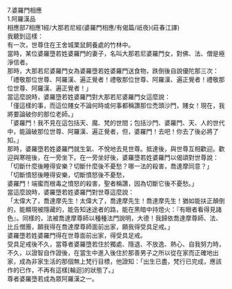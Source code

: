 7.婆羅門相應  
1.阿羅漢品  
相應部7相應1經/大那若尼經(婆羅門相應/有偈篇/祇夜)(莊春江譯)  
我聽到這樣：  
有一次，世尊住在王舍城栗鼠飼養處的竹林中。  
當時，某位婆羅墮若姓婆羅門的妻子，名叫大那若尼婆羅門女，對佛、法、僧是極淨信者。  
那時，大那若尼婆羅門女為婆羅墮若姓婆羅門送食物，跌倒後自說優陀那三次：  
「禮敬那位世尊、阿羅漢、遍正覺者！禮敬那位世尊、阿羅漢、遍正覺者！禮敬那位世尊、阿羅漢、遍正覺者！」  
當這麼說時，婆羅墮若姓婆羅門對大那若尼婆羅門女這麼說：  
「僅這樣的事，而這位賤女不論何時或何事都稱讚那位禿頭沙門，賤女！現在，我將要論破你的那位老師。」  
「婆羅門！我不見在這包括天、魔、梵的世間；包括沙門、婆羅門、天、人的世代中，能論破那位世尊、阿羅漢、遍正覺者，但，婆羅門！去吧！你去了後必將了知。」  
那時，婆羅墮若姓婆羅門就生氣、不悅地去見世尊。抵達後，與世尊互相歡迎。歡迎與寒暄後，在一旁坐下。在一旁坐好後，婆羅墮若姓婆羅門以偈頌對世尊說：  
「切斷什麼後睡得安樂？切斷什麼後不憂愁？哪一法的殺害，喬達摩同意？」  
「切斷憤怒後睡得安樂，切斷憤怒後不憂愁，  
婆羅門！端蜜而根毒之憤怒的殺害，聖者稱讚，因為切斷它後不憂愁。」  
當這麼說時，婆羅墮若姓婆羅門對世尊這麼說：  
「太偉大了，喬達摩先生！太偉大了，喬達摩先生！喬達摩先生！猶如能扶正顛倒的，能顯現被隱藏的，能告知迷途者的路，能在黑暗中持燈火：『有眼者看得見諸色』。同樣的，法被喬達摩尊師以種種法門說明，大德！我歸依喬達摩尊師、法、比丘僧團，願我得在喬達摩尊師面前出家，願我得受具足戒。」  
婆羅墮若姓婆羅門得在世尊面前出家，得受具足戒。  
受具足戒後不久，當尊者婆羅墮若住於獨處、隱退、不放逸、熱心、自我努力時，不久，以證智自作證後，在當生中進入後住於那善男子之所以從在家而正確地出家，成為非家生活的那個無上梵行目標，他證知：「出生已盡，梵行已完成，應該作的已作，不再有這樣[輪迴]的狀態了。」  
尊者婆羅墮若成為眾阿羅漢之一。  
  
  
